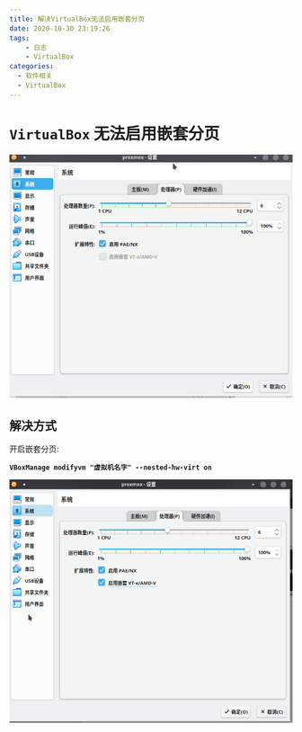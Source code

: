 ```yaml
---
title: 解决VirtualBox无法启用嵌套分页
date: 2020-10-30 23:19:26
tags:
    - 日志
    - VirtualBox
categories:
  - 软件相关
  - VirtualBox
---
```

# `VirtualBox` 无法启用嵌套分页
![问题截图](/public/images/virtualbox/nested.png)

## 解决方式

开启嵌套分页:

**`VBoxManage modifyvm "虚拟机名字" --nested-hw-virt on`**  

![修复](/public/images/virtualbox/nested-fixs.png)

